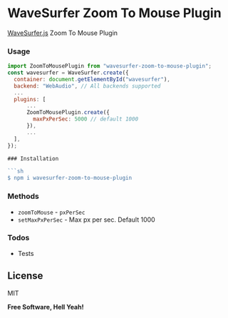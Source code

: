# WaveSurfer Zoom To Mouse Plugin

[WaveSurfer.js](https://wavesurfer-js.org/) Zoom To Mouse Plugin

### Usage

```js
import ZoomToMousePlugin from "wavesurfer-zoom-to-mouse-plugin";
const wavesurfer = WaveSurfer.create({
  container: document.getElementById("wavesurfer"),
  backend: "WebAudio", // All backends supported
  ...
  plugins: [
      ...
      ZoomToMousePlugin.create({
        maxPxPerSec: 5000 // default 1000
      }),
      ...
  ],
});

### Installation

```sh
$ npm i wavesurfer-zoom-to-mouse-plugin
```

### Methods

- `zoomToMouse` - `pxPerSec` 
- `setMaxPxPerSec` - Max px per sec. Default 1000

### Todos

- Tests

## License

MIT

**Free Software, Hell Yeah!**

[git-repo-url]: https://github.com/whthT/wavesurfer-zoom-to-mouse-plugin
[wavesurfer.js]: https://wavesurfer-js.org
[whtht]: https://github.com/whthT
[node.js]: http://nodejs.org

